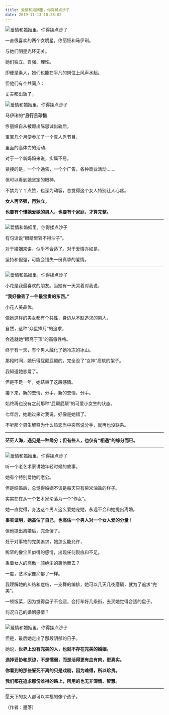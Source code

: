 ```yaml
---
title: 爱情和婚姻里，你得揉点沙子
date: 2019-11-13 18:28:02
---
```


 ![爱情和婚姻里，你得揉点沙子](http://p3.pstatp.com/large/47220003328f98304781)

 一直很喜欢的两个女明星，佟丽娅和马伊琍。

 与她们明星光环无关。

 她们独立、自强、理性。

 即便是素人，她们也能在平凡的岗位上风声水起。

 但他们有个共同点：

 丈夫都出轨了。

 ![爱情和婚姻里，你得揉点沙子](http://p3.pstatp.com/large/47240000871ae80159c9)

 马伊琍的“**且行且珍惜**

 佟丽娅自从被爆出陈思诚出轨后，

 宝宝几个月便参加了一个真人秀节目，

 里面的高体力的活动，

 对于一个新妈妈来说，实属不易。

 紧接的是，一个个通告，一个个广告，各种商业活动.......

 但可以看到她坚定的眼神，

 不禁为丫丫点赞，也深为动容，总觉得这个女人特别让人心疼。

 **女人再坚强，再独立，**

 **也要有个懂她爱她的男人，也要有个家庭，才算完整。**

--- 

 ![爱情和婚姻里，你得揉点沙子](http://p9.pstatp.com/large/472600005c8dc9a7f296)

 有句话说“眼睛里容不得沙子”。

 对于婚姻来讲，似乎不合适了。对于爱情亦如是。

 坚持和倔强，可能会错失一份真挚的爱情。

--- 

 ![爱情和婚姻里，你得揉点沙子](http://p9.pstatp.com/large/47210003b20da6e34e1c)

 小花是我最喜欢的朋友。当她有一天哭着对我说，

 **“我好像丢了一件最宝贵的东西。”**

 小花人美品优。

 像她这样的美女都有个共性，身边从不缺追求的男人，

 自然，这种“众星捧月”的追求，

 会造就她“眼高于顶”的高傲性格。

 终于有一天，有个男人融化了她冷冻的冰山。

 那段时间，她乐得屁颠屁颠的，完全没了“女神”高筑的架子。

 我知道她恋爱了。

 但是不足一年，她结束了这段感情。

 接下来，新的恋情，分手，新的恋情，分手。

 始终再也没有之前那种“屁颠屁颠”的可爱小女生的状态。

 七年后，她跑过来对我说，好像是她错了。

 不听那个男生解释为什么热恋当中突然说分手，就再也没联系。

--- 

 **茫茫人海，遇见是一种缘分；但有些人，也仅有“相遇”的缘分而已。**

--- 

 ![爱情和婚姻里，你得揉点沙子](http://p1.pstatp.com/large/47210003b497fff83e05)

 听一个老艺术家讲她年轻时候的故事。

 她有个特别爱她的老公。

 但是结婚后，总觉得婚姻不该是每天只有柴米油盐的样子。

 实实在在从一个艺术家沦落为一个“作女”。

 她一直觉得，身边这个男人这么爱她宠她，永远不会和她提出离婚。

 **事实证明，她高估了自己，也高估一个男人对一个女人爱的分量！**

 但他提出离婚后，完全傻了。

 处于对事物的完美追求，她怎么能允许，

 稀罕的像宝贝似得的感情，出现任何裂痕和不足。

 秉着女人的高傲一骑绝尘的离他而去？

 一度，艺术家像抑郁了一样。

 我理解她的纠结和症结，一支舞的编排，她可以几天几夜磨砺，就为了追求“完美”。

 一顿饭菜，因为觉得盘子不合适，会打车好几条街，去买她觉得合适的盘子。

 何况自己的婚姻感情？

--- 

 ![爱情和婚姻里，你得揉点沙子](http://p1.pstatp.com/large/4728000056402d328fc2)

 但是，最后她走出了那段阴郁的日子。

 她说，**世界上没有完美的人，也就不存在完美的婚姻。**

 **选择妥协和原谅，不是懦弱，而是活得更有血有肉，更真实。**

 **你看到的那些誓死不离的只是戏剧，因为难得，所以珍贵。**

 **我们都在追求那份难得的路上，所用的也无非深情、智慧。**

--- 

 愿天下的女人都可以幸福的像个孩子。

 （作者：墨落）
